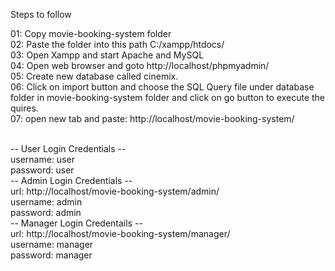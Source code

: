 Steps to follow

01: Copy movie-booking-system folder <br>
02: Paste the folder into this path C:/xampp/htdocs/ <br>
03: Open Xampp and start Apache and MySQL <br>
04: Open web browser and goto http://localhost/phpmyadmin/ <br>
05: Create new database called cinemix. <br>
06: Click on import button and choose the SQL Query file under database folder in movie-booking-system folder and click on go button to execute the quires. <br>
07: open new tab and paste: http://localhost/movie-booking-system/ <br>

<br>
-- User Login Credentials -- <br>
username: user <br>
password: user

<br>
-- Admin Login Credentials -- <br>
url: http://localhost/movie-booking-system/admin/ <br>
username: admin <br>
password: admin

<br>
-- Manager Login Credentails -- <br>
url: http://localhost/movie-booking-system/manager/ <br>
username: manager <br>
password: manager
